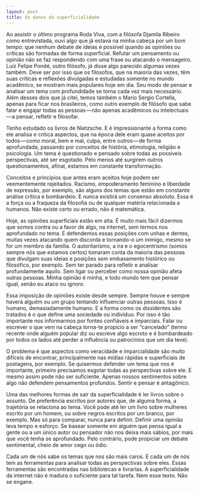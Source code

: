 ```yaml
---
layout: post
title: Os danos da superficialidade
---
```


Ao assistir o último programa Roda Viva, com a filósofa Djamila Ribeiro como entrevistada, ouvi algo que já estava na minha cabeça por um bom tempo: que nenhum debate de ideias é possível quando as opiniões ou críticas são formadas de forma superficial. Refutar um pensamento ou opinião não se faz respondendo com uma frase ou atacando o mensageiro. Luiz Felipe Pondé, outro filósofo, já disse algo parecido algumas vezes também. Deve ser por isso que os filósofos, que na maioria das vezes, têm suas críticas e reflexões divulgadas e estudadas somente no mundo acadêmico, se mostram mais populares hoje em dia. Seu modo de pensar e analisar um tema com profundidade se torna cada vez mais necessário. Além desses dois que já citei, temos também o Mario Sergio Cortella, apenas para ficar nos brasileiros, como outro exemplo de filósofo que sabe falar e engajar todas as pessoas — não apenas acadêmicos ou intelectuais — a pensar, refletir e filosofar.

Tenho estudado os livros de Nietzsche. E é impressionante a forma como ele analisa e critica aspectos, que na época dele eram quase aceitos por todos — como moral, bem e mal, culpa, entre outros — de forma aprofundada, passando por conceitos de história, etimologia, religião e psicologia. Um tema é questionado e pensado sobre todas as possíveis perspectivas, até ser esgotado. Pelo menos até surgirem outros questionamentos, afinal, estamos em constante transformação.

Conceitos e princípios que antes eram aceitos hoje podem ser veementemente rejeitados. Racismo, empoderamento feminino e liberdade de expressão, por exemplo, são alguns dos temas que estão em constante análise crítica e bombardeio. E nunca existirá um consenso absoluto. Essa é a força ou a fraqueza da filosofia ou de qualquer matéria relacionada a humanos. Não existe certo ou errado, não é matemática.

Hoje, as opiniões superficiais estão em alta. É muito mais fácil dizermos que somos contra ou a favor de algo, na internet, sem termos nos aprofundado no tema. E defendemos essas posições com unhas e dentes, muitas vezes atacando quem discorda e tornando-o um inimigo, mesmo se for um membro da família. O autoritarismo, a ira e o egocentrismo (somos sempre nós que estamos certos) tomaram conta da maioria das pessoas que divulgam suas ideias e posições sem embasamento histórico ou filosófico, por exemplo. Sem ter parado para refletir e analisar profundamente aquilo. Sem ligar ou perceber como nossa opinião afeta outras pessoas. Minha opinião é minha, e todo mundo tem que pensar igual, senão eu ataco ou ignoro.

Essa imposição de opiniões existe desde sempre. Sempre houve e sempre haverá alguém ou um grupo tentando influenciar outras pessoas. Isso é humano, demasiadamente humano. E a forma como os dissidentes são tratados é o que define uma sociedade ou indivíduo. Por isso é tão importante nos informarmos por fontes confiáveis e imparciais. Falar ou escrever o que vem na cabeça torna-te propício a ser “cancelado” (termo recente onde alguém popular diz ou escreve algo escroto e é bombardeado por todos os lados até perder a influência ou patrocínios que um dia teve).

O problema é que aspectos como veracidade e imparcialidade são muito difíceis de encontrar, principalmente nas mídias rápidas e superficiais de postagens, por exemplo. Se quisermos defender um tema que nos é importante, primeiro precisamos esgotar todas as perspectivas sobre ele. E mesmo assim pode não ser suficiente. Apenas nossos sentimentos sobre algo não defendem pensamentos profundos. Sentir e pensar é antagônico.

Uma das melhores formas de sair da superficialidade é ler livros sobre o assunto. De preferência escritos por autores que, de alguma forma, a trajetória se relaciona ao tema. Você pode até ler um livro sobre mulheres escrito por um homem, ou sobre negros escritos por um branco, por exemplo. Mas só para comparar, nunca para definir. Definir uma opinião leva tempo e esforço. Se basear somente em alguém que pensa igual a gente ou a um único autor ou pensador não nos deixa mais sábios, por mais que você tenha se aprofundado. Pelo contrário, pode propiciar um debate sentimental, cheio de amor cego ou ódio.

Cada um de nós sabe os temas que nos são mais caros. E cada um de nós tem as ferramentas para analisar todas as perspectivas sobre eles. Essas ferramentas são encontradas nas bibliotecas e livrarias. A superficialidade da internet não é madura o suficiente para tal tarefa. Nem esse texto. Não se engane.